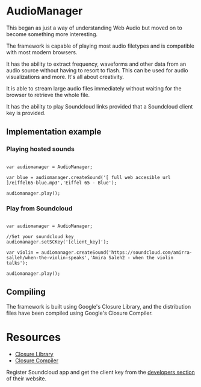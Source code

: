 # AudioManager

This began as just a way of understanding Web Audio but moved on to become something more interesting.

The framework is capable of playing most audio filetypes and is compatible with most modern browsers.

It has the ability to extract frequency, waveforms and other data from an audio source without having to resort to flash. This can be used for audio visualizations and more. It's all about creativity.

It is able to stream large audio files immediately without waiting for the browser to retrieve the whole file.

It has the ability to play Soundcloud links provided that a Soundcloud client key is provided.

## Implementation example

### Playing hosted sounds

```

var audiomanager = AudioManager;

var blue = audiomanager.createSound('[ full web accesible url ]/eiffel65-blue.mp3','Eiffel 65 - Blue');

audiomanager.play();

```

### Play from Soundcloud

```

var audiomanager = AudioManager;

//Set your soundcloud key
audiomanager.setSCKey('[client_key]');

var violin = audiomanager.createSound('https://soundcloud.com/amirra-salleh/when-the-violin-speaks','Amira Saleh2 - when the violin talks');

audiomanager.play();

```

## Compiling

The framework is built using Google's Closure Library, and the distribution files have been compiled using Google's Closure Compiler.

# Resources

- [Closure Library](https://developers.google.com/closure/library/)
- [Closure Compiler](https://developers.google.com/closure/compiler/)

Register Soundcloud app and get the client key from the [developers section](https://developers.soundcloud.com/) of their website.






